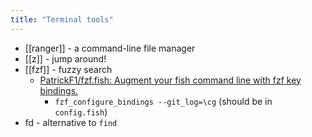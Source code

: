```yaml
---
title: "Terminal tools"
---
```


- [[ranger]] - a command-line file manager
- [[z]] - jump around!
- [[fzf]] - fuzzy search
	- [PatrickF1/fzf.fish: Augment your fish command line with fzf key bindings.](https://github.com/PatrickF1/fzf.fish)
		- `fzf_configure_bindings --git_log=\cg` (should be in `config.fish`)
- fd - alternative to `find`
